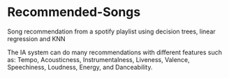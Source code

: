 # Recommended-Songs
Song recommendation from a spotify playlist using decision trees, linear regression and KNN

The IA system can do many recommendations with different features such as: Tempo, Acousticness, Instrumentalness,
Liveness, Valence, Speechiness, Loudness, Energy, and Danceability.
